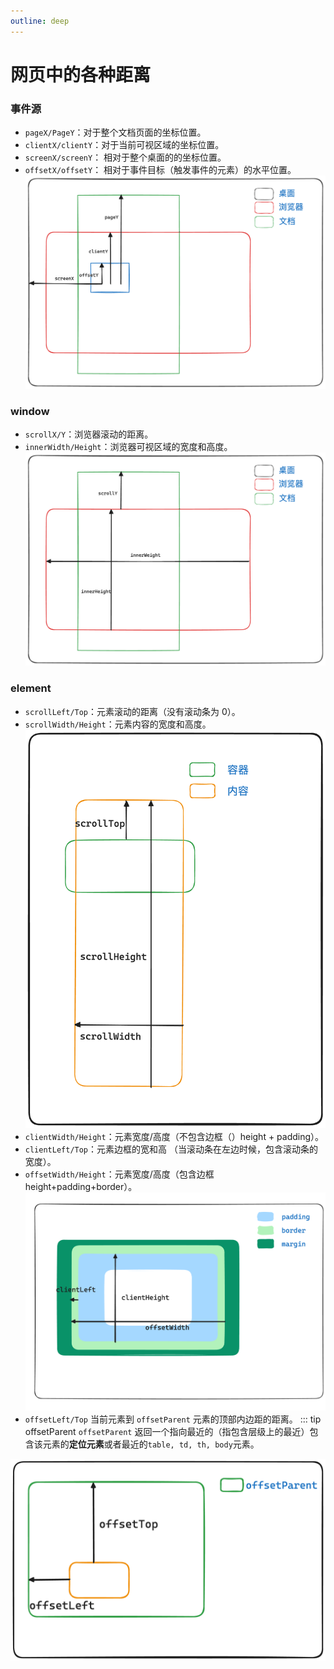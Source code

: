 ```yaml
---
outline: deep
---
```


# 网页中的各种距离

### 事件源

- `pageX/PageY`：对于整个文档页面的坐标位置。
- `clientX/clientY`：对于当前可视区域的坐标位置。
- `screenX/screenY`： 相对于整个桌面的的坐标位置。
- `offsetX/offsetY`： 相对于事件目标（触发事件的元素）的水平位置。
  ![](/blog/distance01.png)

### window

- `scrollX/Y`：浏览器滚动的距离。
- `innerWidth/Height`：浏览器可视区域的宽度和高度。
  ![](/blog/distance02.png)

### element

- `scrollLeft/Top`：元素滚动的距离（没有滚动条为 0）。
- `scrollWidth/Height`：元素内容的宽度和高度。
  ![](/blog/distance03.png)
- `clientWidth/Height`：元素宽度/高度（不包含边框（）height + padding）。
- `clientLeft/Top`：元素边框的宽和高 （当滚动条在左边时候，包含滚动条的宽度）。
- `offsetWidth/Height`：元素宽度/高度（包含边框 height+padding+border）。
  ![](/blog/distance04.png)
- `offsetLeft/Top` 当前元素到 `offsetParent` 元素的顶部内边距的距离。
  ::: tip offsetParent
  `offsetParent` 返回一个指向最近的（指包含层级上的最近）包含该元素的**定位元素**或者最近的`table, td, th, body`元素。

![](/blog/distance05.png)
